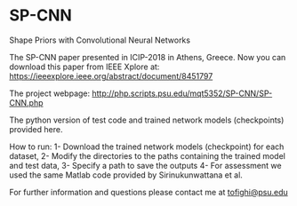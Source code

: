 # SP-CNN
Shape Priors with Convolutional Neural Networks

The SP-CNN paper presented in ICIP-2018 in Athens, Greece. Now you can download this paper from IEEE Xplore at:
https://ieeexplore.ieee.org/abstract/document/8451797

The project webpage: http://php.scripts.psu.edu/mqt5352/SP-CNN/SP-CNN.php

The python version of test code and trained network models (checkpoints) provided here.

How to run: 
 	1- Download the trained network models (checkpoint) for each dataset,
 	2- Modify the directories to the paths containing the trained model and test data,
 	3- Specify a path to save the outputs
	4- For assessment we used the same Matlab code provided by Sirinukunwattana et al.

For further information and questions please contact me at tofighi@psu.edu
